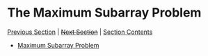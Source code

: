 # The Maximum Subarray Problem<!-- omit in toc -->

[Previous Section][prev] | [~~Next Section~~][next] | [Section Contents][index]

[prev]: ../06merge/index
[next]: ../index
[index]: ../index

- [Maximum Subarray Problem](01maxsubarray)